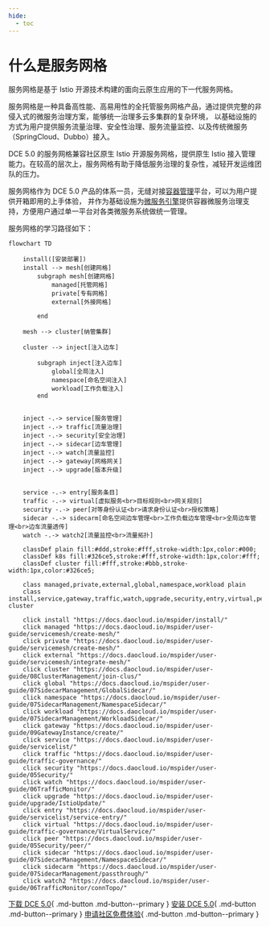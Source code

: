 ```yaml
---
hide:
  - toc
---
```


# 什么是服务网格

服务网格是基于 Istio 开源技术构建的面向云原生应用的下一代服务网格。

服务网格是一种具备高性能、高易用性的全托管服务网格产品，通过提供完整的非侵入式的微服务治理方案，能够统一治理多云多集群的复杂环境，
以基础设施的方式为用户提供服务流量治理、安全性治理、服务流量监控、以及传统微服务（SpringCloud、Dubbo）接入。

DCE 5.0 的服务网格兼容社区原生 Istio 开源服务网格，提供原生 Istio 接入管理能力。在较高的层次上，服务网格有助于降低服务治理的复杂性，减轻开发运维团队的压力。

服务网格作为 DCE 5.0 产品的体系一员，无缝对接[容器管理](../../kpanda/intro/what.md)平台，可以为用户提供开箱即用的上手体验，
并作为基础设施为[微服务引擎](../../skoala/intro/what.md)提供容器微服务治理支持，方便用户通过单一平台对各类微服务系统做统一管理。

服务网格的学习路径如下：

```mermaid
flowchart TD

    install([安装部署])
    install --> mesh[创建网格]
        subgraph mesh[创建网格]
            managed[托管网格]
            private[专有网格]
            external[外接网格]
            
        end

    mesh --> cluster[纳管集群]

    cluster --> inject[注入边车]

        subgraph inject[注入边车]
            global[全局注入]
            namespace[命名空间注入]
            workload[工作负载注入]
        end

    
    inject -.-> service[服务管理]
    inject -.-> traffic[流量治理]
    inject -.-> security[安全治理]
    inject -.-> sidecar[边车管理]
    inject -.-> watch[流量监控]
    inject -.-> gateway[网格网关]
    inject -.-> upgrade[版本升级]
    

    service -.-> entry[服务条目]
    traffic -.-> virtual[虚拟服务<br>目标规则<br>网关规则]
    security -.-> peer[对等身份认证<br>请求身份认证<br>授权策略]
    sidecar -.-> sidecarm[命名空间边车管理<br>工作负载边车管理<br>全局边车管理<br>边车流量透传]
    watch -.-> watch2[流量监控<br>流量拓扑]

    classDef plain fill:#ddd,stroke:#fff,stroke-width:1px,color:#000;
    classDef k8s fill:#326ce5,stroke:#fff,stroke-width:1px,color:#fff;
    classDef cluster fill:#fff,stroke:#bbb,stroke-width:1px,color:#326ce5;

    class managed,private,external,global,namespace,workload plain
    class install,service,gateway,traffic,watch,upgrade,security,entry,virtual,peer,cluster,sidecar,sidecarm,watch2 cluster

    click install "https://docs.daocloud.io/mspider/install/"
    click managed "https://docs.daocloud.io/mspider/user-guide/servicemesh/create-mesh/"
    click private "https://docs.daocloud.io/mspider/user-guide/servicemesh/create-mesh/"
    click external "https://docs.daocloud.io/mspider/user-guide/servicemesh/integrate-mesh/"
    click cluster "https://docs.daocloud.io/mspider/user-guide/08ClusterManagement/join-clus/"
    click global "https://docs.daocloud.io/mspider/user-guide/07SidecarManagement/GlobalSidecar/"
    click namespace "https://docs.daocloud.io/mspider/user-guide/07SidecarManagement/NamespaceSidecar/"
    click workload "https://docs.daocloud.io/mspider/user-guide/07SidecarManagement/WorkloadSidecar/"
    click gateway "https://docs.daocloud.io/mspider/user-guide/09GatewayInstance/create/"
    click service "https://docs.daocloud.io/mspider/user-guide/servicelist/"
    click traffic "https://docs.daocloud.io/mspider/user-guide/traffic-governance/"
    click security "https://docs.daocloud.io/mspider/user-guide/05Security/"
    click watch "https://docs.daocloud.io/mspider/user-guide/06TrafficMonitor/"
    click upgrade "https://docs.daocloud.io/mspider/user-guide/upgrade/IstioUpdate/"
    click entry "https://docs.daocloud.io/mspider/user-guide/servicelist/service-entry/"
    click virtual "https://docs.daocloud.io/mspider/user-guide/traffic-governance/VirtualService/"
    click peer "https://docs.daocloud.io/mspider/user-guide/05Security/peer/"
    click sidecar "https://docs.daocloud.io/mspider/user-guide/07SidecarManagement/NamespaceSidecar/"
    click sidecarm "https://docs.daocloud.io/mspider/user-guide/07SidecarManagement/passthrough/"
    click watch2 "https://docs.daocloud.io/mspider/user-guide/06TrafficMonitor/connTopo/"
```

[下载 DCE 5.0](../../download/dce5.md){ .md-button .md-button--primary }
[安装 DCE 5.0](../../install/intro.md){ .md-button .md-button--primary }
[申请社区免费体验](../../dce/license0.md){ .md-button .md-button--primary }